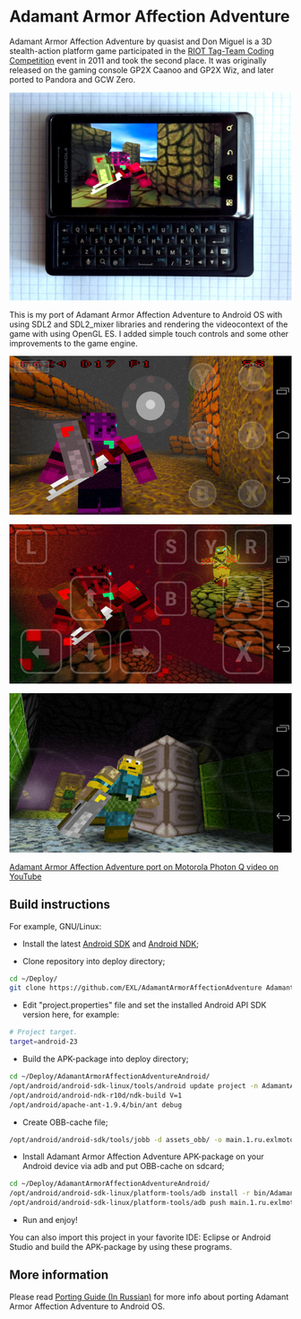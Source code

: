 Adamant Armor Affection Adventure
=================================

Adamant Armor Affection Adventure by quasist and Don Miguel is a 3D stealth-action platform game participated in the [RIOT Tag-Team Coding Competition](http://www.riotdigital.com/ttcc2011/?page=Blog) event in 2011 and took the second place. It was originally released on the gaming console GP2X Caanoo and GP2X Wiz, and later ported to Pandora and GCW Zero.

![Adamant Armor Affection Adventure running on Motorola Droid 2](images/aaaa_motorola_droid_2.jpg)

This is my port of Adamant Armor Affection Adventure to Android OS with using SDL2 and SDL2_mixer libraries and rendering the videocontext of the game with using OpenGL ES. I added simple touch controls and some other improvements to the game engine.

![Adamant Armor Affection Adventure Android Screen 1](images/aaaa_android_screen1.jpg)

![Adamant Armor Affection Adventure Android Screen 2](images/aaaa_android_screen2.jpg)

![Adamant Armor Affection Adventure Android Screen 3](images/aaaa_android_screen3.jpg)

[Adamant Armor Affection Adventure port on Motorola Photon Q video on YouTube](https://www.youtube.com/watch?v=8UfZP2pbrOg)

## Build instructions

For example, GNU/Linux:

* Install the latest [Android SDK](https://developer.android.com/sdk/) and [Android NDK](https://developer.android.com/ndk/);

* Clone repository into deploy directory;

```sh
cd ~/Deploy/
git clone https://github.com/EXL/AdamantArmorAffectionAdventure AdamantArmorAffectionAdventureAndroid
```

* Edit "project.properties" file and set the installed Android API SDK version here, for example:

```sh
# Project target.
target=android-23
```

* Build the APK-package into deploy directory;

```sh
cd ~/Deploy/AdamantArmorAffectionAdventureAndroid/
/opt/android/android-sdk-linux/tools/android update project -n AdamantArmorAffectionAdventure -p .
/opt/android/android-ndk-r10d/ndk-build V=1
/opt/android/apache-ant-1.9.4/bin/ant debug
```
* Create OBB-cache file;

```sh
/opt/android/android-sdk/tools/jobb -d assets_obb/ -o main.1.ru.exlmoto.aaaa.obb -pn ru.exlmoto.aaaa -pv 1
```

* Install Adamant Armor Affection Adventure APK-package on your Android device via adb and put OBB-cache on sdcard;

```sh
cd ~/Deploy/AdamantArmorAffectionAdventureAndroid/
/opt/android/android-sdk-linux/platform-tools/adb install -r bin/AdamantArmorAffectionAdventure-debug.apk
/opt/android/android-sdk-linux/platform-tools/adb push main.1.ru.exlmoto.aaaa.obb /storage/sdcard0
```

* Run and enjoy!

You can also import this project in your favorite IDE: Eclipse or Android Studio and build the APK-package by using these programs.

## More information

Please read [Porting Guide (In Russian)](http://exlmoto.ru/adamant-armor-affection-adventure-droid) for more info about porting Adamant Armor Affection Adventure to Android OS.

